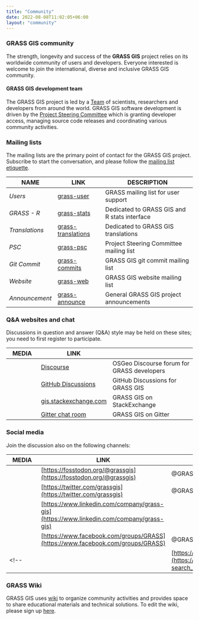 ```yaml
---
title: "Community"
date: 2022-08-08T11:02:05+06:00
layout: "community"
---
```


### GRASS GIS community

The strength, longevity and success of the **GRASS GIS** project relies on its worldwide community of users and developers. Everyone interested is welcome to join the  international, diverse and inclusive GRASS GIS community.

<!--- 
#### GRASS GIS user groups

| <div style="width:70px">FLAG</div> | <div style="width:140px"> COUNTRY</div> | DESCRIPTION |
|------|---------|-------------|
| <span class="flag-icon flag-icon-ca"></span>  | Canada |  [ Ottawa GRASS User's Group](https://wiki.osgeo.org/index.php/Ottawa_Chapter)  |
| <span class="flag-icon flag-icon-cz"></span>  | Czech Rep. |  [Českésdružení uživatelů GISu GRASS](http://grass.fsv.cvut.cz/) |
| <span class="flag-icon flag-icon-de"></span>  | Germany |  [FOSSGIS e.V.](http://www.fossgis.de/) |
| <span class="flag-icon flag-icon-in"></span>  | India |  [OSGeo India local chapter](https://wiki.osgeo.org/index.php/India) |
| <span class="flag-icon flag-icon-it"></span>  | Italy |  [GFOSS.it](https://www.gfoss.it/) |
| <span class="flag-icon flag-icon-pl"></span>  | Poland |  [GRASS Poland](http://www.grass-gis.pl/) |
| <span class="flag-icon flag-icon-us"></span>  | USA |  [Los Angeles GRASS user group](http://www.meetup.com/Los-Angeles-Area-GRASS-Users-Group) |
\
--->

#### GRASS GIS development team

The GRASS GIS project is led by a [Team](https://grasswiki.osgeo.org/wiki/Team) of scientists, researchers and developers from around the world. GRASS GIS software development is driven by the  [Project Steering Committee](https://trac.osgeo.org/grass/wiki/PSC) which is granting developer access, managing source code releases and coordinating various community activities.

### Mailing lists

<div class="alert rounded-0 alert-default">
The mailing lists are the primary point of contact for the GRASS GIS project. 
Subscribe to start the conversation, and please follow the <a href="https://grasswiki.osgeo.org/wiki/Mailing_list_etiquette" target="_blank">mailing list etiquette</a>.
</div>

| NAME | LINK | DESCRIPTION |
|------|---------|-------------|
| *Users*  |  [grass-user](https://lists.osgeo.org/mailman/listinfo/grass-user) | GRASS mailing list for user support |
| *GRASS - R*  | [grass-stats](https://lists.osgeo.org/mailman/listinfo/grass-stats)  | Dedicated to GRASS GIS and R stats interface |
| *Translations*  | [grass-translations](https://lists.osgeo.org/mailman/listinfo/grass-translations) | Dedicated to GRASS GIS translations |
| *PSC*  | [grass-psc](https://lists.osgeo.org/mailman/listinfo/grass-psc) | Project Steering Committee mailing list |
| *Git Commit*  | [grass-commits](https://lists.osgeo.org/mailman/listinfo/grass-commit) | GRASS GIS git commit mailing list |
| *Website*  | [grass-web](https://lists.osgeo.org/mailman/listinfo/grass-web) | GRASS GIS website mailing list |
| *Announcement*  |  [grass-announce](https://lists.osgeo.org/mailman/listinfo/grass-announce) | General GRASS GIS project announcements |

### Q&A websites and chat

<div class="alert rounded-0 alert-default">
Discussions in question and answer (Q&A) style may be held on these sites; you need to first register to participate.
</div>

| <div style="width:70px">MEDIA</div> | LINK |  |
|------|---------|-------------|
| <i class="fab fa-discourse"></i> |  [Discourse](https://discourse.osgeo.org/c/grass/developer/61) | OSGeo Discourse forum for GRASS developers |
| <i class="fab fa-github"></i> |  [GitHub Discussions](https://github.com/OSGeo/grass/discussions) | GitHub Discussions for GRASS GIS |
| <i class="fab fa-stack-exchange"></i> |  [gis.stackexchange.com](https://gis.stackexchange.com/questions/tagged/grass) | GRASS GIS on StackExchange |
| <i class="fab fa-gitter"></i> |  [Gitter chat room](https://gitter.im/grassgis/community) | GRASS GIS on Gitter |

### Social media

<div class="alert rounded-0 alert-default">
Join the discussion also on the following channels:
</div>

| <div style="width:70px">MEDIA</div> | LINK |  |
|------|---------|-------------|
| <i class="fab fa-mastodon"></i> |  [https://fosstodon.org/@grassgis](https://fosstodon.org/@grassgis) | @GRASSGIS |
| <i class="fab fa-x-twitter"></i> |  [https://twitter.com/grassgis](https://twitter.com/grassgis) | @GRASSGIS |
| <i class="fab fa-linkedin"></i> | [https://www.linkedin.com/company/grass-gis](https://www.linkedin.com/company/grass-gis) |  |
| <i class="fab fa-facebook"></i> |  [https://www.facebook.com/groups/GRASS](https://www.facebook.com/groups/GRASS) | @GRASSGIS |
<!-- | <i class="fab fa-youtube"></i> |  [https://www.youtube.com/...grass+gis](https://www.youtube.com/results?search_query=grass+gis) |  | -->

### GRASS Wiki
GRASS GIS uses [wiki](https://grasswiki.osgeo.org/wiki/GRASS-Wiki) to organize community activities and provides space to share educational materials and technical solutions. To edit the wiki, please sign up [here](https://grasswiki.osgeo.org/wiki/Special:RequestAccount).

